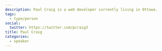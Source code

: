 ```yaml
---
description: Paul Craig is a web developer currently living in Ottawa. He's worked for the UK government and the Canadian federal government, and is big into building websites with no business model.
tags:
  - type/person
social:
  twitter: https://twitter.com/pcraig3
title: Paul Craig
categories:
  - speaker
---
```

